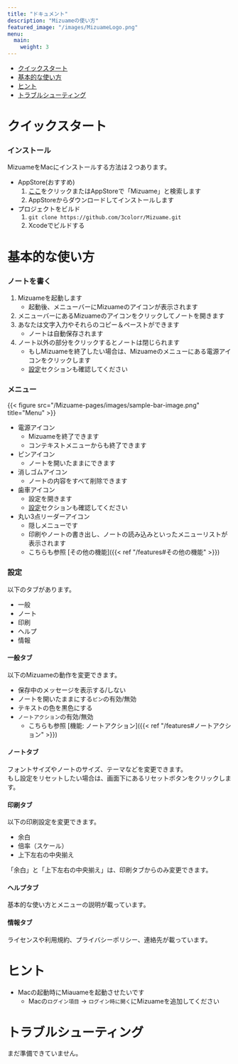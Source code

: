 ```yaml
---
title: "ドキュメント"
description: "Mizuameの使い方"
featured_image: "/images/MizuameLogo.png"
menu:
  main:
    weight: 3
---
```

- [クイックスタート](#クイックスタート)
- [基本的な使い方](#基本的な使い方)
- [ヒント](#ヒント)
- [トラブルシューティング](#トラブルシューティング)

# クイックスタート
### インストール
MizuameをMacにインストールする方法は２つあります。  
- AppStore(おすすめ)
   1. [ここ](https://apps.apple.com/jp/app/mizuame/id6458394832?mt=12)をクリックまたはAppStoreで「Mizuame」と検索します
   1. AppStoreからダウンロードしてインストールします
- プロジェクトをビルド
   1. `git clone https://github.com/3colorr/Mizuame.git`
   1. Xcodeでビルドする

# 基本的な使い方
### ノートを書く
1. Mizuameを起動します
   - 起動後、メニューバーにMizuameのアイコンが表示されます
1. メニューバーにあるMizuameのアイコンをクリックしてノートを開きます
1. あなたは文字入力やそれらのコピー＆ペーストができます
   - ノートは自動保存されます
1. ノート以外の部分をクリックするとノートは閉じられます
   - もしMizuameを終了したい場合は、Mizuameのメニューにある電源アイコンをクリックします
   - [設定](#設定)セクションも確認してください

### メニュー
{{< figure src="/Mizuame-pages/images/sample-bar-image.png" title="Menu" >}}
- 電源アイコン
   - Mizuameを終了できます
   - コンテキストメニューからも終了できます
- ピンアイコン
   - ノートを開いたままにできます
- 消しゴムアイコン
   - ノートの内容をすべて削除できます
- 歯車アイコン
   - 設定を開きます
   - [設定](#設定)セクションも確認してください
- 丸い3点リーダーアイコン
   - 隠しメニューです
   - 印刷やノートの書き出し、ノートの読み込みといったメニューリストが表示されます
   - こちらも参照 [その他の機能]({{< ref "/features#その他の機能" >}})

### 設定
以下のタブがあります。  
- 一般
- ノート
- 印刷
- ヘルプ
- 情報

#### 一般タブ
以下のMizuameの動作を変更できます。  
- 保存中のメッセージを表示する/しない
- ノートを開いたままにする`ピン`の有効/無効
- テキストの色を黒色にする
- `ノートアクション`の有効/無効
   - こちらも参照 [機能: ノートアクション]({{< ref "/features#ノートアクション" >}})

#### ノートタブ
フォントサイズやノートのサイズ、テーマなどを変更できます。  
もし設定をリセットしたい場合は、画面下にあるリセットボタンをクリックします。  

#### 印刷タブ
以下の印刷設定を変更できます。  
- 余白
- 倍率（スケール）
- 上下左右の中央揃え

「余白」と「上下左右の中央揃え」は、印刷タブからのみ変更できます。  

#### ヘルプタブ
基本的な使い方とメニューの説明が載っています。  

#### 情報タブ
ライセンスや利用規約、プライバシーポリシー、連絡先が載っています。  

# ヒント
- Macの起動時にMiauameを起動させたいです
   - Macの`ログイン項目` -> `ログイン時に開く`にMizuameを追加してください

# トラブルシューティング
まだ準備できていません。  